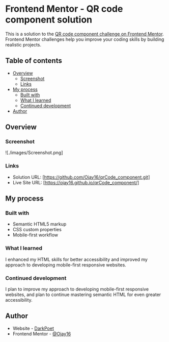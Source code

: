 # Frontend Mentor - QR code component solution

This is a solution to the [QR code component challenge on Frontend Mentor](https://www.frontendmentor.io/challenges/qr-code-component-iux_sIO_H). Frontend Mentor challenges help you improve your coding skills by building realistic projects. 

## Table of contents

- [Overview](#overview)
  - [Screenshot](#screenshot)
  - [Links](#links)
- [My process](#my-process)
  - [Built with](#built-with)
  - [What I learned](#what-i-learned)
  - [Continued development](#continued-development)
- [Author](#author)


## Overview

### Screenshot

![./images/Screenshot.png]

### Links

- Solution URL: [https://github.com/Ojay16/qrCode_component.git]
- Live Site URL: [https://ojay16.github.io/qrCode_component/]

## My process

### Built with

- Semantic HTML5 markup
- CSS custom properties
- Mobile-first workflow


### What I learned

I enhanced my HTML skills for better accessibility and improved my approach to developing mobile-first responsive websites.

### Continued development

I plan to improve my approach to developing mobile-first responsive websites, and plan to continue mastering semantic HTML for even greater accessibility.

## Author

- Website - [DarkPoet](https://ojay16.github.io/Portfolio/)
- Frontend Mentor - [@Ojay16](https://www.frontendmentor.io/profile/Ojay16)